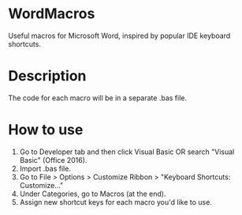 # WordMacros
Useful macros for Microsoft Word, inspired by popular IDE keyboard shortcuts.

# Description
The code for each macro will be in a separate .bas file.

# How to use
1. Go to Developer tab and then click Visual Basic OR search "Visual Basic" (Office 2016).
2. Import .bas file.
3. Go to File > Options > Customize Ribbon > "Keyboard Shortcuts: Customize..."
4. Under Categories, go to Macros (at the end).
5. Assign new shortcut keys for each macro you'd like to use.

